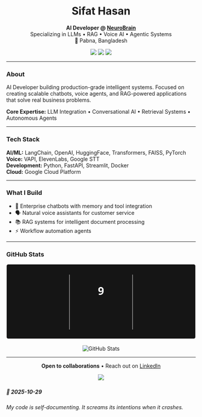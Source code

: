 <h1 align="center">Sifat Hasan</h1>

<p align="center">
  <b>AI Developer @ <a href="https://neurobrains.co/">NeuroBrain</a></b><br>
  Specializing in LLMs • RAG • Voice AI • Agentic Systems<br>
  📍 Pabna, Bangladesh
</p>

<p align="center">
  <a href="https://www.linkedin.com/in/prosifathasan"><img src="https://img.shields.io/badge/LinkedIn-0077B5?style=flat-square&logo=linkedin&logoColor=white"/></a>
  <a href="https://twitter.com/ProSifatHasan"><img src="https://img.shields.io/badge/X-000000?style=flat-square&logo=x&logoColor=white"/></a>
  <a href="https://neurobrains.co/"><img src="https://img.shields.io/badge/Portfolio-58a6ff?style=flat-square&logo=firefox-browser&logoColor=white"/></a>
</p>

---

### About

AI Developer building production-grade intelligent systems. Focused on creating scalable chatbots, voice agents, and RAG-powered applications that solve real business problems.

**Core Expertise:** LLM Integration • Conversational AI • Retrieval Systems • Autonomous Agents

---

### Tech Stack

**AI/ML:** LangChain, OpenAI, HuggingFace, Transformers, FAISS, PyTorch  
**Voice:** VAPI, ElevenLabs, Google STT  
**Development:** Python, FastAPI, Streamlit, Docker  
**Cloud:** Google Cloud Platform

---

### What I Build

- 🤖 Enterprise chatbots with memory and tool integration
- 🗣️ Natural voice assistants for customer service
- 📚 RAG systems for intelligent document processing
- ⚡ Workflow automation agents

---

### GitHub Stats

<p align="center">
  <img src="./assets/streak-stats.svg" alt="GitHub Streak" />
</p>

<p align="center">
  <img src="https://github-readme-stats.vercel.app/api?username=Pro-Sifat-Hasan&show_icons=true&theme=radical&hide_border=true" alt="GitHub Stats" />
</p>

---

<p align="center">
  <b>Open to collaborations</b> • Reach out on <a href="https://www.linkedin.com/in/prosifathasan">LinkedIn</a>
</p>

<p align="center">
  <a href="https://komarev.com/ghpvc/?username=Pro-Sifat-Hasan&color=58a6ff"><img src="https://komarev.com/ghpvc/?username=Pro-Sifat-Hasan&color=58a6ff&abbreviated=true" /></a>
</p>

<!-- QUOTE:START -->
##### 🌟 *2025-10-29*
###### My code is self-documenting. It screams its intentions when it crashes.
<!-- QUOTE:END -->
